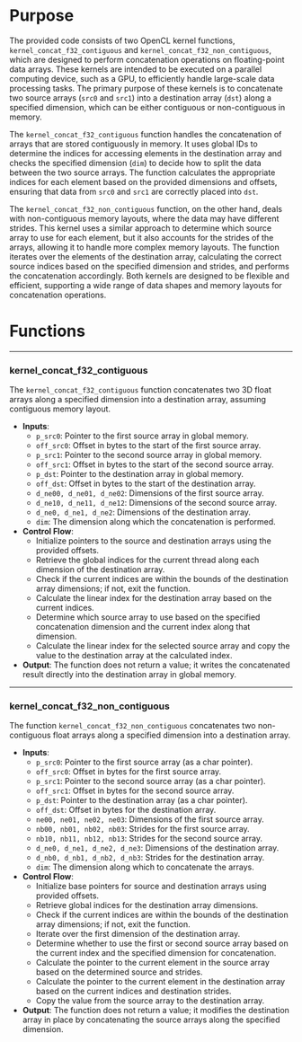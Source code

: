 # Purpose
The provided code consists of two OpenCL kernel functions, `kernel_concat_f32_contiguous` and `kernel_concat_f32_non_contiguous`, which are designed to perform concatenation operations on floating-point data arrays. These kernels are intended to be executed on a parallel computing device, such as a GPU, to efficiently handle large-scale data processing tasks. The primary purpose of these kernels is to concatenate two source arrays (`src0` and `src1`) into a destination array (`dst`) along a specified dimension, which can be either contiguous or non-contiguous in memory.

The `kernel_concat_f32_contiguous` function handles the concatenation of arrays that are stored contiguously in memory. It uses global IDs to determine the indices for accessing elements in the destination array and checks the specified dimension (`dim`) to decide how to split the data between the two source arrays. The function calculates the appropriate indices for each element based on the provided dimensions and offsets, ensuring that data from `src0` and `src1` are correctly placed into `dst`.

The `kernel_concat_f32_non_contiguous` function, on the other hand, deals with non-contiguous memory layouts, where the data may have different strides. This kernel uses a similar approach to determine which source array to use for each element, but it also accounts for the strides of the arrays, allowing it to handle more complex memory layouts. The function iterates over the elements of the destination array, calculating the correct source indices based on the specified dimension and strides, and performs the concatenation accordingly. Both kernels are designed to be flexible and efficient, supporting a wide range of data shapes and memory layouts for concatenation operations.
# Functions

---
### kernel\_concat\_f32\_contiguous
The `kernel_concat_f32_contiguous` function concatenates two 3D float arrays along a specified dimension into a destination array, assuming contiguous memory layout.
- **Inputs**:
    - `p_src0`: Pointer to the first source array in global memory.
    - `off_src0`: Offset in bytes to the start of the first source array.
    - `p_src1`: Pointer to the second source array in global memory.
    - `off_src1`: Offset in bytes to the start of the second source array.
    - `p_dst`: Pointer to the destination array in global memory.
    - `off_dst`: Offset in bytes to the start of the destination array.
    - `d_ne00, d_ne01, d_ne02`: Dimensions of the first source array.
    - `d_ne10, d_ne11, d_ne12`: Dimensions of the second source array.
    - `d_ne0, d_ne1, d_ne2`: Dimensions of the destination array.
    - `dim`: The dimension along which the concatenation is performed.
- **Control Flow**:
    - Initialize pointers to the source and destination arrays using the provided offsets.
    - Retrieve the global indices for the current thread along each dimension of the destination array.
    - Check if the current indices are within the bounds of the destination array dimensions; if not, exit the function.
    - Calculate the linear index for the destination array based on the current indices.
    - Determine which source array to use based on the specified concatenation dimension and the current index along that dimension.
    - Calculate the linear index for the selected source array and copy the value to the destination array at the calculated index.
- **Output**: The function does not return a value; it writes the concatenated result directly into the destination array in global memory.


---
### kernel\_concat\_f32\_non\_contiguous
The function `kernel_concat_f32_non_contiguous` concatenates two non-contiguous float arrays along a specified dimension into a destination array.
- **Inputs**:
    - `p_src0`: Pointer to the first source array (as a char pointer).
    - `off_src0`: Offset in bytes for the first source array.
    - `p_src1`: Pointer to the second source array (as a char pointer).
    - `off_src1`: Offset in bytes for the second source array.
    - `p_dst`: Pointer to the destination array (as a char pointer).
    - `off_dst`: Offset in bytes for the destination array.
    - `ne00, ne01, ne02, ne03`: Dimensions of the first source array.
    - `nb00, nb01, nb02, nb03`: Strides for the first source array.
    - `nb10, nb11, nb12, nb13`: Strides for the second source array.
    - `d_ne0, d_ne1, d_ne2, d_ne3`: Dimensions of the destination array.
    - `d_nb0, d_nb1, d_nb2, d_nb3`: Strides for the destination array.
    - `dim`: The dimension along which to concatenate the arrays.
- **Control Flow**:
    - Initialize base pointers for source and destination arrays using provided offsets.
    - Retrieve global indices for the destination array dimensions.
    - Check if the current indices are within the bounds of the destination array dimensions; if not, exit the function.
    - Iterate over the first dimension of the destination array.
    - Determine whether to use the first or second source array based on the current index and the specified dimension for concatenation.
    - Calculate the pointer to the current element in the source array based on the determined source and strides.
    - Calculate the pointer to the current element in the destination array based on the current indices and destination strides.
    - Copy the value from the source array to the destination array.
- **Output**: The function does not return a value; it modifies the destination array in place by concatenating the source arrays along the specified dimension.


